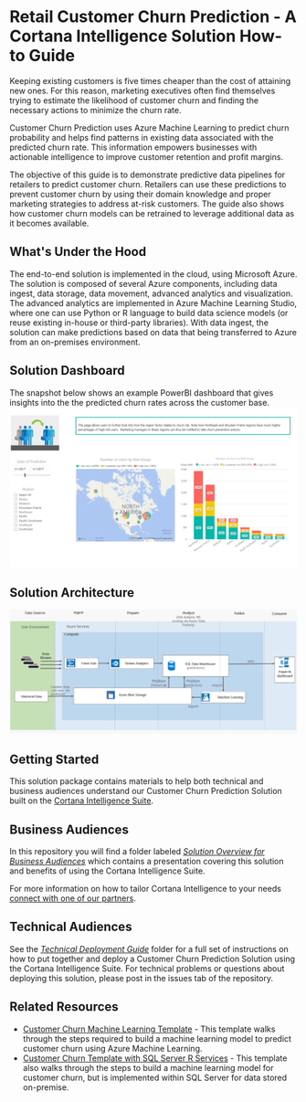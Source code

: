 # Retail Customer Churn Prediction - A Cortana Intelligence Solution How-to Guide

Keeping existing customers is five times cheaper than the cost of attaining new ones. For this reason, marketing executives often find themselves trying to estimate the likelihood of customer churn and finding the necessary actions to minimize the churn rate. 

Customer Churn Prediction uses Azure Machine Learning to predict churn probability and helps find patterns in existing data associated with the
predicted churn rate. This information empowers businesses with actionable intelligence to improve customer retention and profit margins.

The objective of this guide is to demonstrate predictive data pipelines for retailers to predict customer churn.  Retailers can use these predictions to prevent customer churn by using their domain knowledge and proper marketing strategies to address at-risk customers. The guide also shows how customer churn models can be retrained to leverage additional data as it becomes available.

## What's Under the Hood
The end-to-end solution is implemented in the cloud, using Microsoft Azure. The solution is composed of several Azure components, including data ingest, data storage, data movement, advanced analytics and visualization. The advanced analytics are implemented in Azure Machine Learning Studio, where one can use Python or R language to build data science models (or reuse existing in-house or third-party libraries).  With data ingest, the solution can make predictions based on data that being transferred to Azure from an on-premises environment.

## Solution Dashboard
The snapshot below shows an example PowerBI dashboard that gives insights into the the predicted churn rates across the customer base.
![Insights](https://github.com/Azure/cortana-intelligence-churn-prediction-solution/blob/master/Technical%20Deployment%20Guide/media/customer-churn-dashboard-2.png)

## Solution Architecture
![Solution Diagram Picture](https://github.com/Azure/cortana-intelligence-churn-prediction-solution/blob/master/Technical%20Deployment%20Guide/media/architecture.png)
## Getting Started

This solution package contains materials to help both technical and business audiences understand our  Customer Churn Prediction Solution built on the [Cortana Intelligence Suite](https://www.microsoft.com/en-us/server-cloud/cortana-intelligence-suite/Overview.aspx).

## Business Audiences

In this repository you will find a folder labeled [*Solution Overview for Business Audiences*](https://github.com/Azure/cortana-intelligence-churn-prediction-solution/tree/master/Solution%20Overview%20for%20Business%20Audiences) which contains a presentation covering this solution and benefits of using the Cortana Intelligence Suite.

For more information on how to tailor Cortana Intelligence to your needs [connect with one of our partners](http://aka.ms/CISFindPartner).

## Technical Audiences

See the [*Technical Deployment Guide*](https://github.com/Azure/cortana-intelligence-churn-prediction-solution/tree/master/Technical%20Deployment%20Guide) folder for a full set of instructions on how to put together and deploy a Customer Churn Prediction Solution using the Cortana Intelligence Suite. For technical problems or questions about deploying this solution, please post in the issues tab of the repository.

## Related Resources
- [Customer Churn Machine Learning Template](https://gallery.cortanaintelligence.com/Collection/Retail-Customer-Churn-Prediction-Template-1) - This template walks through the steps required to build a machine learning model to predict customer churn using Azure Machine Learning.
- [Customer Churn Template with SQL Server R Services](https://gallery.cortanaintelligence.com/Tutorial/Customer-Churn-Prediction-Template-with-SQL-Server-R-Services-1) - This template also walks through the steps to build a machine learning model for customer churn, but is implemented within SQL Server for data stored on-premise.
